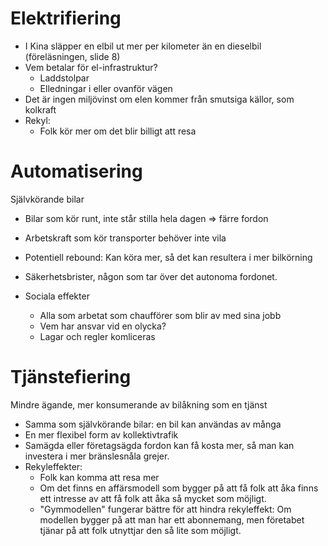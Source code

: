 # Elektrifiering
* I Kina släpper en elbil ut mer per kilometer än en dieselbil (föreläsningen, slide 8)
* Vem betalar för el-infrastruktur?
    * Laddstolpar
    * Elledningar i eller ovanför vägen
* Det är ingen miljövinst om elen kommer från smutsiga källor, som kolkraft
* Rekyl:
    * Folk kör mer om det blir billigt att resa

# Automatisering

Självkörande bilar

* Bilar som kör runt, inte står stilla hela dagen => färre fordon
* Arbetskraft som kör transporter behöver inte vila

* Potentiell rebound: Kan köra mer, så det kan resultera i mer bilkörning
* Säkerhetsbrister, någon som tar över det autonoma fordonet.
* Sociala effekter 
    * Alla som arbetat som chaufförer som blir av med sina jobb
    * Vem har ansvar vid en olycka?
    * Lagar och regler komliceras

# Tjänstefiering

Mindre ägande, mer konsumerande av bilåkning som en tjänst

* Samma som självkörande bilar: en bil kan användas av många
* En mer flexibel form av kollektivtrafik
* Samägda eller företagsägda fordon kan få kosta mer, så man kan investera i mer bränslesnåla grejer.
* Rekyleffekter:
    * Folk kan komma att resa mer
    * Om det finns en affärsmodell som bygger på att få folk att åka finns ett intresse av att få folk att åka så mycket som möjligt.
    * "Gymmodellen" fungerar bättre för att hindra rekyleffekt: Om modellen bygger på att man har ett abonnemang, men företabet tjänar på att folk utnyttjar den så lite som möjligt.
